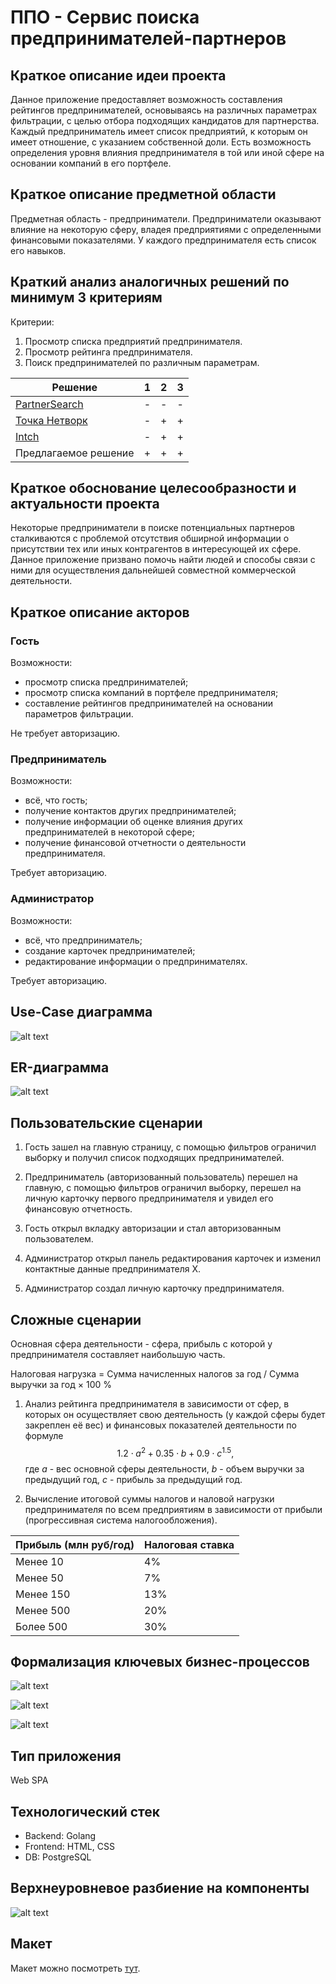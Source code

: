 # ППО - Сервис поиска предпринимателей-партнеров

## Краткое описание идеи проекта

Данное приложение предоставляет возможность составления рейтингов предпринимателей, основываясь на различных параметрах фильтрации, с целью отбора подходящих кандидатов для партнерства. Каждый предприниматель имеет список предприятий, к которым он имеет отношение, с указанием собственной доли. Есть возможность определения уровня влияния предпринимателя в той или иной сфере на основании компаний в его портфеле.

## Краткое описание предметной области

Предметная область - предприниматели. Предприниматели оказывают влияние на некоторую сферу, владея предприятиями с определенными финансовыми показателями. У каждого предпринимателя есть список его навыков.

## Краткий анализ аналогичных решений по минимум 3 критериям

Критерии:  
1. Просмотр списка предприятий предпринимателя.
2. Просмотр рейтинга предпринимателя.
3. Поиск предпринимателей по различным параметрам.

Решение                                          | 1 | 2 | 3 |
------------------------------------------------ | - | - | - |
[PartnerSearch](https://www.partnersearch.ru/)   | - | - | - |
[Точка Нетворк](https://tochka.com/rko/network/) | - | + | + |
[Intch](https://intch.org/)                      | - | + | + |
Предлагаемое решение                             | + | + | + |


## Краткое обоснование целесообразности и актуальности проекта

Некоторые предприниматели в поиске потенциальных партнеров сталкиваются с проблемой отсутствия обширной информации о присутствии тех или иных контрагентов в интересующей их сфере. Данное приложение призвано помочь найти людей и способы связи с ними для осуществления дальнейшей совместной коммерческой деятельности.


## Краткое описание акторов

### Гость 

Возможности:
- просмотр списка предпринимателей;
- просмотр списка компаний в портфеле предпринимателя;
- составление рейтингов предпринимателей на основании параметров фильтрации.

Не требует авторизацию.

### Предприниматель

Возможности:
- всё, что гость;
- получение контактов других предпринимателей;
- получение информации об оценке влияния других предпринимателей в некоторой сфере;
- получение финансовой отчетности о деятельности предпринимателя.

Требует авторизацию.

### Администратор

Возможности:
- всё, что предприниматель;
- создание карточек предпринимателей;
- редактирование информации о предпринимателях.

Требует авторизацию.


## Use-Case диаграмма

![alt text](diagrams/usecase.png "Use-Case диаграмма")

## ER-диаграмма

![alt text](diagrams/er.svg "ER-диаграмма")


## Пользовательские сценарии

1. Гость зашел на главную страницу, с помощью фильтров ограничил выборку и получил список подходящих предпринимателей.

2. Предприниматель (авторизованный пользователь) перешел на главную, с помощью фильтров ограничил выборку, перешел на личную карточку первого предпринимателя и увидел его финансовую отчетность.

3. Гость открыл вкладку авторизации и стал авторизованным пользователем.

4. Администратор открыл панель редактирования карточек и изменил контактные данные предпринимателя Х.

5. Администратор создал личную карточку предпринимателя.

## Сложные сценарии

Основная сфера деятельности - сфера, прибыль с которой у предпринимателя составляет наибольшую часть.

Налоговая нагрузка = Сумма начисленных налогов за год / Сумма выручки за год × 100 %

1. Анализ рейтинга предпринимателя в зависимости от сфер, в которых он осуществляет свою деятельность (у каждой сферы будет закреплен её вес) и финансовых показателей деятельности по формуле $$ 1.2 \cdot a^2 + 0.35 \cdot b + 0.9 \cdot c ^ {1.5}, $$ где $a$ - вес основной сферы деятельности, $b$ - объем выручки за предыдущий год, $c$ - прибыль за предыдущий год.

2. Вычисление итоговой суммы налогов и наловой нагрузки предпринимателя по всем предприятиям в зависимости от прибыли (прогрессивная система налогообложения). 

Прибыль (млн руб/год)                                         | Налоговая ставка |
------------------------------------------------ | - |
Менее 10   | 4% |
Менее 50   | 7% |
Менее 150                      | 13% |
Менее 500                             | 20% |
Более 500                            | 30% |

## Формализация ключевых бизнес-процессов

![alt text](diagrams/guest.png "BMPN гостя")

![alt text](diagrams/entrepreneur.png "BPMN предпринимателя")

![alt text](diagrams/admin.png "BPMN администратора")

## Тип приложения

Web SPA

## Технологический стек

- Backend: Golang
- Frontend: HTML, CSS
- DB: PostgreSQL

## Верхнеуровневое разбиение на компоненты

![alt text](diagrams/components.svg "Верхнеуровневое разбиение на компоненты")

[//]: # (## Диаграмма классов)

[//]: # ()
[//]: # (![alt text]&#40;diagrams/uml.png "Диаграмма классов"&#41;)

## Макет

Макет можно посмотреть [тут](https://www.figma.com/design/aea9eC2gIJPy7a05TspmWu/Untitled?node-id=0-1&node-type=canvas&t=FufmNMJPrnElPnZX-0). 